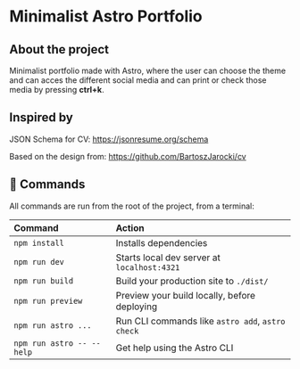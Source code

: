 # Minimalist Astro Portfolio

## About the project

Minimalist portfolio made with Astro, where the user can choose the theme and can acces the different social media and can print or check those media by pressing **ctrl+k**.

## Inspired by

JSON Schema for CV:
https://jsonresume.org/schema

Based on the design from:
https://github.com/BartoszJarocki/cv

## 🧞 Commands

All commands are run from the root of the project, from a terminal:

| Command                   | Action                                           |
| :------------------------ | :----------------------------------------------- |
| `npm install`             | Installs dependencies                            |
| `npm run dev`             | Starts local dev server at `localhost:4321`      |
| `npm run build`           | Build your production site to `./dist/`          |
| `npm run preview`         | Preview your build locally, before deploying     |
| `npm run astro ...`       | Run CLI commands like `astro add`, `astro check` |
| `npm run astro -- --help` | Get help using the Astro CLI                     |
